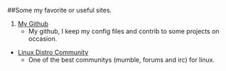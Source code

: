 ##Some my favorite or useful sites.


1. <a href="https://github.com/shaggytwodope">My Github</a>
    * My github, I keep my config files and contrib to some projects on occasion.
* <a href="http://www.linuxdistrocommunity.com/">Linux Distro Community</a>
    * One of the best communitys (mumble, forums and irc) for linux.



